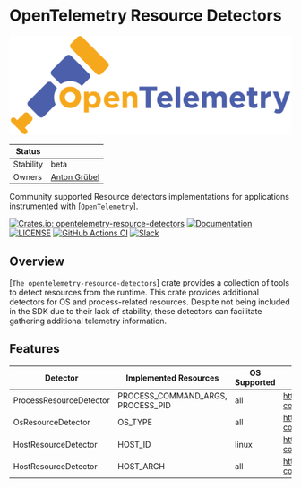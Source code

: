# OpenTelemetry Resource Detectors

![OpenTelemetry — An observability framework for cloud-native software.][splash]

[splash]: https://raw.githubusercontent.com/open-telemetry/opentelemetry-rust/main/assets/logo-text.png

| Status        |                                            |
| ------------- |--------------------------------------------|
| Stability     | beta                                       |
| Owners        | [Anton Grübel](https://github.com/gruebel) |

Community supported Resource detectors implementations for applications instrumented with [`OpenTelemetry`].

[![Crates.io: opentelemetry-resource-detectors](https://img.shields.io/crates/v/opentelemetry-resource-detectors.svg)](https://crates.io/crates/opentelemetry-resource-detectors)
[![Documentation](https://docs.rs/opentelemetry-resource-detectors/badge.svg)](https://docs.rs/opentelemetry-resource-detectors)
[![LICENSE](https://img.shields.io/crates/l/opentelemetry-resource-detectors)](./LICENSE)
[![GitHub Actions CI](https://github.com/open-telemetry/opentelemetry-rust-contrib/workflows/CI/badge.svg)](https://github.com/open-telemetry/opentelemetry-rust-contrib/actions?query=workflow%3ACI+branch%3Amain)
[![Slack](https://img.shields.io/badge/slack-@cncf/otel/rust-brightgreen.svg?logo=slack)](https://cloud-native.slack.com/archives/C03GDP0H023)

## Overview

[`The opentelemetry-resource-detectors`] crate provides a collection of tools to detect resources from the runtime. This crate provides additional detectors for OS and process-related resources. Despite not being included in the SDK due to their lack of stability, these detectors can facilitate gathering additional telemetry information.

## Features

| Detector                | Implemented Resources                               | OS Supported | Semantic Conventions                                                                      |
|-------------------------| --------------------------------------------------- |--------------|-------------------------------------------------------------------------------------------|
| ProcessResourceDetector | PROCESS_COMMAND_ARGS, PROCESS_PID | all          | https://github.com/open-telemetry/semantic-conventions/blob/main/docs/resource/process.md |
| OsResourceDetector      | OS_TYPE | all          | https://github.com/open-telemetry/semantic-conventions/blob/main/docs/resource/os.md      |
| HostResourceDetector    | HOST_ID | linux        | https://github.com/open-telemetry/semantic-conventions/blob/main/docs/resource/host.md    |
| HostResourceDetector    | HOST_ARCH | all        | https://github.com/open-telemetry/semantic-conventions/blob/main/docs/resource/host.md    |

